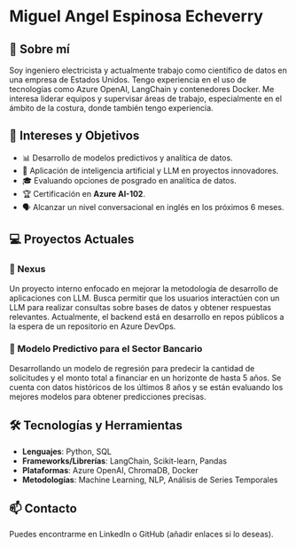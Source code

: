 # Miguel Angel Espinosa Echeverry

## 🚀 Sobre mí
Soy ingeniero electricista y actualmente trabajo como científico de datos en una empresa de Estados Unidos. Tengo experiencia en el uso de tecnologías como Azure OpenAI, LangChain y contenedores Docker. Me interesa liderar equipos y supervisar áreas de trabajo, especialmente en el ámbito de la costura, donde también tengo experiencia.

## 🎯 Intereses y Objetivos
- 📊 Desarrollo de modelos predictivos y analítica de datos.
- 🧠 Aplicación de inteligencia artificial y LLM en proyectos innovadores.
- 🎓 Evaluando opciones de posgrado en analítica de datos.
- 🏆 Certificación en **Azure AI-102**.
- 🗣️ Alcanzar un nivel conversacional en inglés en los próximos 6 meses.

## 💻 Proyectos Actuales
### 🔹 Nexus
Un proyecto interno enfocado en mejorar la metodología de desarrollo de aplicaciones con LLM. Busca permitir que los usuarios interactúen con un LLM para realizar consultas sobre bases de datos y obtener respuestas relevantes. Actualmente, el backend está en desarrollo en repos públicos a la espera de un repositorio en Azure DevOps.

### 🔹 Modelo Predictivo para el Sector Bancario
Desarrollando un modelo de regresión para predecir la cantidad de solicitudes y el monto total a financiar en un horizonte de hasta 5 años. Se cuenta con datos históricos de los últimos 8 años y se están evaluando los mejores modelos para obtener predicciones precisas.

## 🛠️ Tecnologías y Herramientas
- **Lenguajes**: Python, SQL
- **Frameworks/Librerías**: LangChain, Scikit-learn, Pandas
- **Plataformas**: Azure OpenAI, ChromaDB, Docker
- **Metodologías**: Machine Learning, NLP, Análisis de Series Temporales

## 📫 Contacto
Puedes encontrarme en LinkedIn o GitHub (añadir enlaces si lo deseas).

